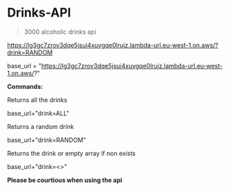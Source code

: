 # Drinks-API
>3000 alcoholic drinks api

https://lg3gc7zrov3dqe5jsui4xuvgqe0lrujz.lambda-url.eu-west-1.on.aws/?drink=RANDOM


base_url = "https://lg3gc7zrov3dqe5jsui4xuvgqe0lrujz.lambda-url.eu-west-1.on.aws/?"

<strong>Commands:</strong>

Returns all the drinks

base_url+"drink=ALL"

Returns a random drink

base_url+"drink=RANDOM"

Returns the drink or empty array if non exists

base_url+"drink=<<DRINK>>"


**Please be courtious when using the api**
